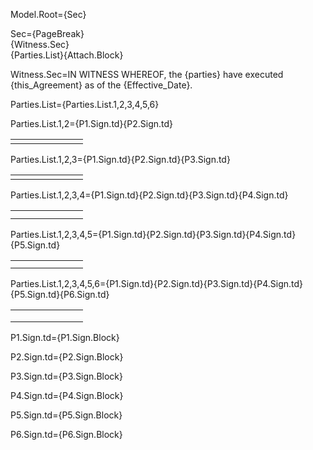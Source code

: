Model.Root={Sec}

Sec={PageBreak}<br>{Witness.Sec}<br>{Parties.List}{Attach.Block}

Witness.Sec=IN WITNESS WHEREOF, the {parties} have executed {this_Agreement} as of the {Effective_Date}.

Parties.List={Parties.List.1,2,3,4,5,6}

Parties.List.1,2=<table><tr>{P1.Sign.td}<td width="100px"></td>{P2.Sign.td}</tr></table>

Parties.List.1,2,3=<table><tr>{P1.Sign.td}<td width="100px"></td>{P2.Sign.td}</tr><tr>{P3.Sign.td}</tr></table>

Parties.List.1,2,3,4=<table><tr>{P1.Sign.td}<td width="100px"></td>{P2.Sign.td}</tr><tr>{P3.Sign.td}<td></td>{P4.Sign.td}</tr></table>

Parties.List.1,2,3,4,5=<table><tr>{P1.Sign.td}<td width="100px"></td>{P2.Sign.td}</tr><tr>{P3.Sign.td}<td></td>{P4.Sign.td}</tr><tr>{P5.Sign.td}</tr></table>

Parties.List.1,2,3,4,5,6=<table><tr>{P1.Sign.td}<td width="100px"></td>{P2.Sign.td}</tr><tr>{P3.Sign.td}<td></td>{P4.Sign.td}</tr><tr>{P5.Sign.td}<td width="100px"></td>{P6.Sign.td}</tr></table>

P1.Sign.td=<td valign="top" width="300px">{P1.Sign.Block}</td>

P2.Sign.td=<td valign="top" width="300px">{P2.Sign.Block}</td>

P3.Sign.td=<td valign="top" width="300px">{P3.Sign.Block}</td>

P4.Sign.td=<td valign="top" width="300px">{P4.Sign.Block}</td>

P5.Sign.td=<td valign="top" width="300px">{P5.Sign.Block}</td>    

P6.Sign.td=<td valign="top" width="300px">{P6.Sign.Block}</td>